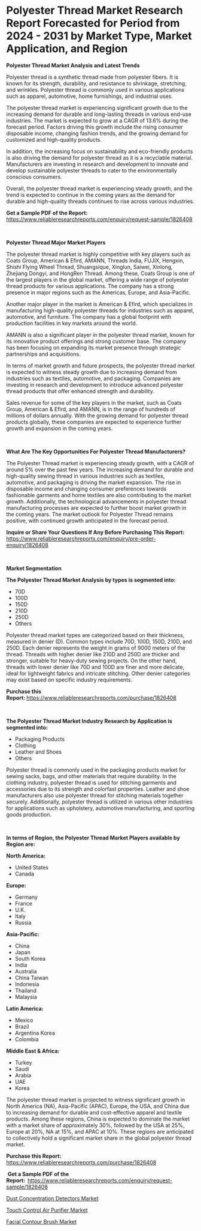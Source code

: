 <p><h1>Polyester Thread Market Research Report Forecasted for Period from 2024 -  2031 by Market Type, Market Application, and Region</h1></p><p><strong>Polyester Thread Market Analysis and Latest Trends</strong></p>
<p><p>Polyester thread is a synthetic thread made from polyester fibers. It is known for its strength, durability, and resistance to shrinkage, stretching, and wrinkles. Polyester thread is commonly used in various applications such as apparel, automotive, home furnishings, and industrial uses.</p><p>The polyester thread market is experiencing significant growth due to the increasing demand for durable and long-lasting threads in various end-use industries. The market is expected to grow at a CAGR of 13.6% during the forecast period. Factors driving this growth include the rising consumer disposable income, changing fashion trends, and the growing demand for customized and high-quality products.</p><p>In addition, the increasing focus on sustainability and eco-friendly products is also driving the demand for polyester thread as it is a recyclable material. Manufacturers are investing in research and development to innovate and develop sustainable polyester threads to cater to the environmentally conscious consumers.</p><p>Overall, the polyester thread market is experiencing steady growth, and the trend is expected to continue in the coming years as the demand for durable and high-quality threads continues to rise across various industries.</p></p>
<p><strong>Get a Sample PDF of the Report:&nbsp;</strong> <a href="https://www.reliableresearchreports.com/enquiry/request-sample/1826408">https://www.reliableresearchreports.com/enquiry/request-sample/1826408</a></p>
<p>&nbsp;</p>
<p><strong>Polyester Thread Major Market Players</strong></p>
<p><p>The polyester thread market is highly competitive with key players such as Coats Group, American & Efird, AMANN, Threads India, FUJIX, Hengxin, Shishi Flying Wheel Thread, Shuangsique, Xinglun, Saiwei, Xinlong, Zhejiang Dongyi, and HongRen Thread. Among these, Coats Group is one of the largest players in the global market, offering a wide range of polyester thread products for various applications. The company has a strong presence in major regions such as the Americas, Europe, and Asia-Pacific.</p><p>Another major player in the market is American & Efird, which specializes in manufacturing high-quality polyester threads for industries such as apparel, automotive, and furniture. The company has a global footprint with production facilities in key markets around the world.</p><p>AMANN is also a significant player in the polyester thread market, known for its innovative product offerings and strong customer base. The company has been focusing on expanding its market presence through strategic partnerships and acquisitions.</p><p>In terms of market growth and future prospects, the polyester thread market is expected to witness steady growth due to increasing demand from industries such as textiles, automotive, and packaging. Companies are investing in research and development to introduce advanced polyester thread products that offer enhanced strength and durability.</p><p>Sales revenue for some of the key players in the market, such as Coats Group, American & Efird, and AMANN, is in the range of hundreds of millions of dollars annually. With the growing demand for polyester thread products globally, these companies are expected to experience further growth and expansion in the coming years.</p></p>
<p>&nbsp;</p>
<p><strong>What Are The Key Opportunities For Polyester Thread Manufacturers?</strong></p>
<p><p>The Polyester Thread market is experiencing steady growth, with a CAGR of around 5% over the past few years. The increasing demand for durable and high-quality sewing thread in various industries such as textiles, automotive, and packaging is driving the market expansion. The rise in disposable income and changing consumer preferences towards fashionable garments and home textiles are also contributing to the market growth. Additionally, the technological advancements in polyester thread manufacturing processes are expected to further boost market growth in the coming years. The market outlook for Polyester Thread remains positive, with continued growth anticipated in the forecast period.</p></p>
<p><strong>Inquire or Share Your Questions If Any Before Purchasing This Report:</strong> <a href="https://www.reliableresearchreports.com/enquiry/pre-order-enquiry/1826408">https://www.reliableresearchreports.com/enquiry/pre-order-enquiry/1826408</a></p>
<p>&nbsp;</p>
<p><strong>Market Segmentation</strong></p>
<p><strong>The Polyester Thread Market Analysis by types is segmented into:</strong></p>
<p><ul><li>70D</li><li>100D</li><li>150D</li><li>210D</li><li>250D</li><li>Others</li></ul></p>
<p><p>Polyester thread market types are categorized based on their thickness, measured in denier (D). Common types include 70D, 100D, 150D, 210D, and 250D. Each denier represents the weight in grams of 9000 meters of the thread. Threads with higher denier like 210D and 250D are thicker and stronger, suitable for heavy-duty sewing projects. On the other hand, threads with lower denier like 70D and 100D are finer and more delicate, ideal for lightweight fabrics and intricate stitching. Other denier categories may exist based on specific industry requirements.</p></p>
<p><strong>Purchase this Report:&nbsp;</strong><a href="https://www.reliableresearchreports.com/purchase/1826408">https://www.reliableresearchreports.com/purchase/1826408</a></p>
<p>&nbsp;</p>
<p><strong>The Polyester Thread Market Industry Research by Application is segmented into:</strong></p>
<p><ul><li>Packaging Products</li><li>Clothing</li><li>Leather and Shoes</li><li>Others</li></ul></p>
<p><p>Polyester thread is commonly used in the packaging products market for sewing sacks, bags, and other materials that require durability. In the clothing industry, polyester thread is used for stitching garments and accessories due to its strength and colorfast properties. Leather and shoe manufacturers also use polyester thread for stitching materials together securely. Additionally, polyester thread is utilized in various other industries for applications such as upholstery, automotive manufacturing, and sporting goods production.</p></p>
<p>&nbsp;</p>
<p><strong>In terms of Region, the Polyester Thread Market Players available by Region are:</strong></p>
<p>
    <p> <strong> North America: </strong>
        <ul>
            <li>United States</li>
            <li>Canada</li>
        </ul>
        </p> 
    <p> <strong> Europe: </strong>
        <ul>
            <li>Germany</li>
            <li>France</li>
            <li>U.K.</li>
            <li>Italy</li>
            <li>Russia</li>
        </ul>
        </p> 
    <p> <strong> Asia-Pacific: </strong>
        <ul>
            <li>China</li>
            <li>Japan</li>
            <li>South Korea</li>
            <li>India</li>
            <li>Australia</li>
            <li>China Taiwan</li>
            <li>Indonesia</li>
            <li>Thailand</li>
            <li>Malaysia</li>
        </ul>
        </p> 
    <p> <strong> Latin America: </strong>
        <ul>
            <li>Mexico</li>
            <li>Brazil</li>
            <li>Argentina Korea</li>
            <li>Colombia</li>
        </ul>
        </p> 
    <p> <strong> Middle East & Africa: </strong>
        <ul>
            <li>Turkey</li>
            <li>Saudi</li>
            <li>Arabia</li>
            <li>UAE</li>
            <li>Korea</li>
        </ul>
    </p>
    </p>
<p><p>The polyester thread market is projected to witness significant growth in North America (NA), Asia-Pacific (APAC), Europe, the USA, and China due to increasing demand for durable and cost-effective apparel and textile products. Among these regions, China is expected to dominate the market with a market share of approximately 30%, followed by the USA at 25%, Europe at 20%, NA at 15%, and APAC at 10%. These regions are anticipated to collectively hold a significant market share in the global polyester thread market.</p></p>
<p><strong>Purchase this Report: </strong><a href="https://www.reliableresearchreports.com/purchase/1826408">https://www.reliableresearchreports.com/purchase/1826408</a></p>
<p>&nbsp;<strong>Get a Sample PDF of the Report:&nbsp;&nbsp;</strong><a href="https://www.reliableresearchreports.com/enquiry/request-sample/1826408">https://www.reliableresearchreports.com/enquiry/request-sample/1826408</a></p>
<p><strong></strong></p>
<p><p><a href="https://view.publitas.com/reportprime-1/decoding-the-dust-concentration-detectors-market-a-deep-dive-into-the-latest-market-trends-market-segmentation-and-competitive-analysis/">Dust Concentration Detectors Market</a></p><p><a href="https://view.publitas.com/reportprime-1/touch-control-air-purifier-market-dynamics-2023-2030-also-about-its-market-trends-projections-and-opportunities/">Touch Control Air Purifier Market</a></p><p><a href="https://view.publitas.com/reportprime-1/facial-contour-brush-market-research-report-the-key-to-successful-business-strategy-forecasted-for-period-from-2023-2030/">Facial Contour Brush Market</a></p></p>